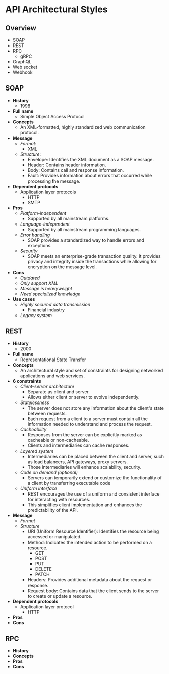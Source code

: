 # API Architectural Styles

## Overview
- SOAP
- REST
- RPC
   - gRPC
- GraphQL
- Web socket
- Webhook

## SOAP
- **History**
   - 1998
- **Full name**
   - Simple Object Access Protocol
- **Concepts**
   - An XML-formatted, highly standardized web communication protocol.
- **Message**
   - *Format*:
      - XML
   - *Structure*:
      - Envelope: Identifies the XML document as a SOAP message.
      - Header: Contains header information.
      - Body: Contains call and response information.
      - Fault: Provides information about errors that occurred while processing the message.
- **Dependent protocols**
   - Application layer protocols
      - HTTP
      - SMTP
- **Pros**
   - *Platform-independent*
      - Supported by all mainstream platforms.
   - *Language-independent*
      - Supported by all mainstream programming languages.
   - *Error handling*
      - SOAP provides a standardized way to handle errors and exceptions.
   - *Security*
      - SOAP meets an enterprise-grade transaction quality. It provides privacy and integrity inside the transactions while allowing for encryption on the message level.
- **Cons**
   - *Outdated*
   - *Only support XML*
   - *Message is heavyweight*
   - *Need specialized knowledge*
- **Use cases**
   - *Highly secured data transmission*
      - Financial industry
   - *Legacy system*

## REST
- **History**
   - 2000
- **Full name**
   - Representational State Transfer
- **Concepts**
   - An architectural style and set of constraints for designing networked applications and web services.
- **6 constraints**
   - *Client–server architecture*
      - Separate as client and server.
      - Allows either client or server to evolve independently.
   - *Statelessness*
      - The server does not store any information about the client's state between requests.
      - Each request from a client to a server must contain all the information needed to understand and process the request.
   - *Cacheability*
      - Responses from the server can be explicitly marked as cacheable or non-cacheable.
      - Clients and intermediaries can cache responses.
   - *Layered system*
      - Intermediaries can be placed between the client and server, such as load balancers, API gateways, proxy servers.
      - Those intermediaries will enhance scalability, security.
   - *Code on demand (optional)*
      - Servers can temporarily extend or customize the functionality of a client by transferring executable code
   - *Uniform interface*
      - REST encourages the use of a uniform and consistent interface for interacting with resources.
      - This simplifies client implementation and enhances the predictability of the API.
- **Message**
   - *Format*
   - *Structure*
      - URI (Uniform Resource Identifier): Identifies the resource being accessed or manipulated.
      - Method: Indicates the intended action to be performed on a resource.
         - GET
         - POST
         - PUT
         - DELETE
         - PATCH
      - Headers: Provides additional metadata about the request or response.
      - Request body: Contains data that the client sends to the server to create or update a resource.
- **Dependent protocols**
   - Application layer protocol
      - HTTP
- **Pros**
- **Cons**

## RPC
- **History**
- **Concepts**
- **Pros**
- **Cons**
